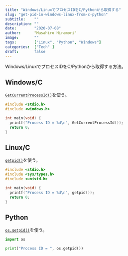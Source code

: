 ```yaml
---
title: "Windows/LinuxでプロセスIDをC/Pythonから取得する"
slug: "get-pid-in-windows-linux-from-c-python"
subtitle:    ""
description: ""
date:        "2020-07-08"
author:      "Masahiro Hiramori"
image:       ""
tags:        ["Linux", "Python", "Windows"]
categories:  ["Tech" ]
draft:       false
---
```


Windows/LinuxでプロセスIDをC/Pythonから取得する方法。

## Windows/C

[`GetCurrentProcessId()`](https://docs.microsoft.com/ja-jp/windows/win32/api/processthreadsapi/nf-processthreadsapi-getcurrentprocessid)を使う。

```c
#include <stdio.h>
#include <windows.h>

int main(void) {
  printf("Process ID = %d\n", GetCurrentProcessId());
  return 0;
}
```

## Linux/C

[`getpid()`](https://linuxjm.osdn.jp/html/LDP_man-pages/man2/getpid.2.html)を使う。

```c
#include <stdio.h>
#include <sys/types.h>
#include <unistd.h>

int main(void) {
  printf("Process ID = %d\n", getpid());
  return 0;
}
```

## Python

[`os.getpid()`](https://docs.python.org/ja/3/library/os.html#os.getpid)を使う。

```python
import os

print("Process ID = ", os.getpid())
```
